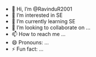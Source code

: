 - 👋 Hi, I’m @RavinduR2001
- 👀 I’m interested in SE
- 🌱 I’m currently learning SE
- 💞️ I’m looking to collaborate on ...
- 📫 How to reach me ...
- 😄 Pronouns: ...
- ⚡ Fun fact: ...

<!---
RavinduR2001/RavinduR2001 is a ✨ special ✨ repository because its `README.md` (this file) appears on your GitHub profile.
You can click the Preview link to take a look at your changes.
--->
